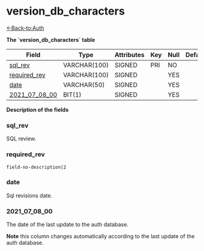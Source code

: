 # version\_db\_characters

[<-Back-to:Auth](database-auth.md)

**The \`version\_db\_characters\` table**

| Field              | Type         | Attributes | Key | Null | Default | Extra | Comment |
| ------------------ | ------------ | ---------- | --- | ---- | ------- | ----- | ------- |
| [sql_rev][1]       | VARCHAR(100) | SIGNED     | PRI | NO   |         |       |         |
| [required_rev][2]  | VARCHAR(100) | SIGNED     |     | YES  |         |       |         |
| [date][3]          | VARCHAR(50)  | SIGNED     |     | YES  |         |       |         |
| [2021_07_08_00][4] | BIT(1)       | SIGNED     |     | YES  |         |       |         |

[1]: #sql_rev
[2]: #required_rev
[3]: #date
[4]: #2021_07_08_00

**Description of the fields**

### sql_rev

SQL review.

### required_rev

`field-no-description|2`

### date 

Sql revisions date.

### 2021_07_08_00

The date of the last update to the auth database.

**Note** this column changes automatically according to the last update of the auth database.
